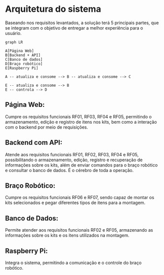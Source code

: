 # Arquitetura do sistema

Baseando nos requisitos levantados, a solução terá 5 principais partes, que se integram com o objetivo de entregar a melhor experiência para o usuário.

```mermaid
graph LR

A[Página Web]
B[Backend + API]
C[Banco de dados]
D[Braço robótico]
E[Raspberry Pi]

A -- atualiza e consome --> B -- atualiza e consome --> C

E -- atualiza e consome --> B
E -- controla --> D
```

## Página Web:

Cumpre os requisitos funcionais RF01, RF03, RF04 e RF05, permitindo o armazenamento, edição e registro de itens nos kits, bem como a interação com o backend por meio de requisições.

## Backend com API:
Atende aos requisitos funcionais RF01, RF02, RF03, RF04 e RF05, possibilitando o armazenamento, edição, registro e recuperação de informações sobre os kits, além de enviar comandos para o braço robótico e consultar o banco de dados. É o cérebro de toda a operação.

## Braço Robótico:
Cumpre os requisitos funcionais RF06 e RF07, sendo capaz de montar os kits selecionados e pegar diferentes tipos de itens para a montagem.

## Banco de Dados:
Permite atender aos requisitos funcionais RF02 e RF05, armazenando as informações sobre os kits e os itens utilizados na montagem.

## Raspberry Pi:
Integra o sistema, permitindo a comunicação e o controle do braço robótico.


